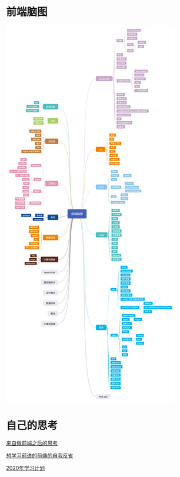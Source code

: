 # 前端脑图

![脑图](./study/public/image/all.jpg)

# 自己的思考

[来自做前端之后的思考](/study/other/20200302.html)

[想学习前进的前端的自我反省](/study/other/20200312.html)

[2020年学习计划](/study/other/20200507.html)
